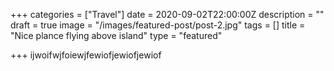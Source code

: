 +++
categories = ["Travel"]
date = 2020-09-02T22:00:00Z
description = ""
draft = true
image = "/images/featured-post/post-2.jpg"
tags = []
title = "Nice plance flying above island"
type = "featured"

+++
ijwoifwjfoiewjfewiofjewiofjewiof